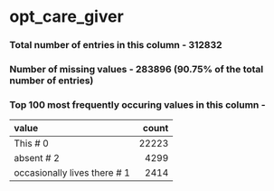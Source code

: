 
# opt_care_giver

### Total number of entries in this column - 312832

### Number of missing values - 283896 (90.75% of the total number of entries)

### Top 100 most frequently occuring values in this column -

| value                        |   count |
|:-----------------------------|--------:|
| This # 0                     |   22223 |
| absent # 2                   |    4299 |
| occasionally lives there # 1 |    2414 |
